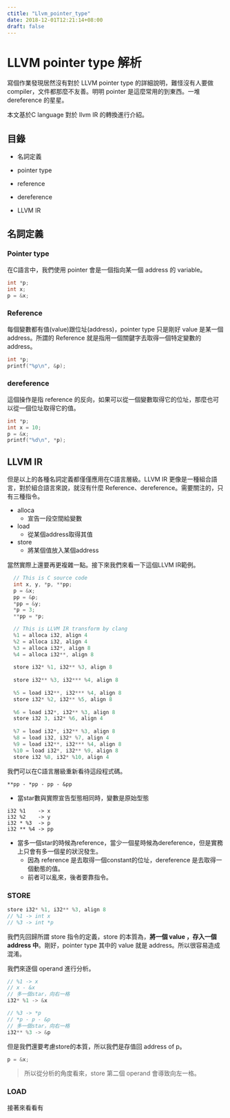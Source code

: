 ```yaml
---
ctitle: "Llvm_pointer_type"
date: 2018-12-01T12:21:14+08:00
draft: false
---
```


# LLVM pointer type 解析

寫個作業發現居然沒有對於 LLVM pointer type 的詳細說明，難怪沒有人要做 compiler，文件都那麼不友善。明明 pointer 是這麼常用的到東西。一堆 dereference 的星星。

本文基於C language 對於 llvm IR 的轉換進行介紹。

## 目錄

-  名詞定義
  - pointer type
  - reference
  - dereference

- LLVM IR

## 名詞定義

### Pointer type

在C語言中，我們使用 pointer 會是一個指向某一個 address 的 variable。

```c
int *p;
int x;
p = &x;
```

### Reference

每個變數都有值(value)跟位址(address)，pointer type 只是剛好 value 是某一個 address。所謂的 Reference 就是指用一個關鍵字去取得一個特定變數的address。

```c
int *p;
printf("%p\n", &p);
```

### dereference

這個操作是指 reference 的反向，如果可以從一個變數取得它的位址，那麼也可以從一個位址取得它的值。

```c
int *p;
int x = 10;
p = &x;
printf("%d\n", *p);
```

## LLVM IR

但是以上的各種名詞定義都僅僅應用在C語言層級。LLVM IR 更像是一種組合語言，對於組合語言來說，就沒有什麼 Reference、dereference。需要關注的，只有三種指令。

- alloca
  - 宣告一段空間給變數
- load
  - 從某個address取得其值
- store
  - 將某個值放入某個address

當然實際上還要再更複雜一點。接下來我們來看一下這個LLVM IR範例。

```c
  // This is C source code
  int x, y, *p, **pp;
  p = &x;
  pp = &p;
  *pp = &y;
  *p = 3;
  **pp = *p;

  // This is LLVM IR transform by clang
  %1 = alloca i32, align 4
  %2 = alloca i32, align 4
  %3 = alloca i32*, align 8
  %4 = alloca i32**, align 8
  
  store i32* %1, i32** %3, align 8
  
  store i32** %3, i32*** %4, align 8
  
  %5 = load i32**, i32*** %4, align 8
  store i32* %2, i32** %5, align 8
  
  %6 = load i32*, i32** %3, align 8
  store i32 3, i32* %6, align 4
  
  %7 = load i32*, i32** %3, align 8   
  %8 = load i32, i32* %7, align 4     
  %9 = load i32**, i32*** %4, align 8 
  %10 = load i32*, i32** %9, align 8  
  store i32 %8, i32* %10, align 4
```

我們可以在C語言層級重新看待這段程式碼。

```
**pp - *pp - pp - &pp
```

- 當star數與實際宣告型態相同時，變數是原始型態

```
i32 %1    -> x
i32 %2    -> y
i32 * %3  -> p
i32 ** %4 -> pp
```

- 當多一個star的時候為reference，當少一個星時候為dereference，但是實務上只會有多一個星的狀況發生。
  - 因為 reference 是去取得一個constant的位址，dereference 是去取得一個動態的值。
  - 前者可以亂來，後者要靠指令。

### STORE

```c
store i32* %1, i32** %3, align 8
// %1 -> int x
// %3 -> int *p
```

我們先回歸所謂 store 指令的定義，store 的本質為，**將一個 value ，存入一個 address 中**。剛好，pointer type 其中的 value 就是 address。所以很容易造成混淆。

我們來逐個 operand 進行分析。

```c
// %1 -> x
// x - &x
// 多一個star，向右一格
i32* %1 -> &x
```

```c
// %3 -> *p
// *p - p - &p
// 多一個star，向右一格
i32** %3 -> &p
```

但是我們還要考慮store的本質，所以我們是存值回 address of p。

```c
p = &x;
```

> 所以從分析的角度看來，store 第二個 operand 會導致向左一格。

### LOAD

接著來看看有